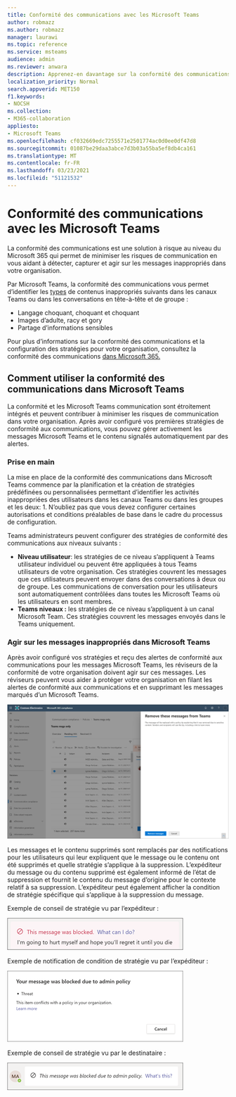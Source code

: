 ```yaml
---
title: Conformité des communications avec les Microsoft Teams
author: robmazz
ms.author: robmazz
manager: laurawi
ms.topic: reference
ms.service: msteams
audience: admin
ms.reviewer: anwara
description: Apprenez-en davantage sur la conformité des communications, qui fait partie du jeu de solutions de risque Insider, du point de vue Microsoft Teams (cela fait partie de la fonctionnalité de conformité des communications M365).
localization_priority: Normal
search.appverid: MET150
f1.keywords:
- NOCSH
ms.collection:
- M365-collaboration
appliesto:
- Microsoft Teams
ms.openlocfilehash: cf032669edc7255571e2501774ac0d0ee0df47d8
ms.sourcegitcommit: 01087be29daa3abce7d3b03a55ba5ef8db4ca161
ms.translationtype: MT
ms.contentlocale: fr-FR
ms.lasthandoff: 03/23/2021
ms.locfileid: "51121532"
---
```

# <a name="communication-compliance-with-microsoft-teams"></a>Conformité des communications avec les Microsoft Teams

La conformité des communications est une solution à risque au niveau du Microsoft 365 qui permet de minimiser les risques de communication en vous aidant à détecter, capturer et agir sur les messages inappropriés dans votre organisation.

Par Microsoft Teams, la conformité des communications vous permet d’identifier les [types](/microsoft-365/compliance/communication-compliance-feature-reference) de contenus inappropriés suivants dans les canaux Teams ou dans les conversations en tête-à-tête et de groupe :

- Langage choquant, choquant et choquant
- Images d’adulte, racy et gory
- Partage d’informations sensibles

Pour plus d’informations sur la conformité des communications et la configuration des stratégies pour votre organisation, consultez la conformité des communications [dans Microsoft 365.](/microsoft-365/compliance/communication-compliance)

## <a name="how-to-use-communication-compliance-in-microsoft-teams"></a>Comment utiliser la conformité des communications dans Microsoft Teams

La conformité et les Microsoft Teams communication sont étroitement intégrés et peuvent contribuer à minimiser les risques de communication dans votre organisation. Après avoir configuré vos premières stratégies de conformité aux communications, vous pouvez gérer activement les messages Microsoft Teams et le contenu signalés automatiquement par des alertes.

### <a name="getting-started"></a>Prise en main

La mise en place de la conformité [](/microsoft-365/compliance/communication-compliance-plan) des communications dans Microsoft Teams commence par la planification et la création de stratégies prédéfinées ou personnalisées permettant d’identifier les activités inappropriées des utilisateurs dans les canaux Teams ou dans les groupes et les deux: 1. N’oubliez pas que [](/microsoft-365/compliance/communication-compliance-configure) vous devez configurer certaines autorisations et conditions préalables de base dans le cadre du processus de configuration.

Teams administrateurs peuvent configurer des stratégies de conformité des communications aux niveaux suivants :

- **Niveau utilisateur**: les stratégies de ce niveau s’appliquent à Teams utilisateur individuel ou peuvent être appliquées à tous Teams utilisateurs de votre organisation. Ces stratégies couvrent les messages que ces utilisateurs peuvent envoyer dans des conversations à deux ou de groupe. Les communications de conversation pour les utilisateurs sont automatiquement contrôlées dans toutes les Microsoft Teams où les utilisateurs en sont membres.
- **Teams niveaux :** les stratégies de ce niveau s’appliquent à un canal Microsoft Team. Ces stratégies couvrent les messages envoyés dans le Teams uniquement.

### <a name="act-on-inappropriate-messages-in-microsoft-teams"></a>Agir sur les messages inappropriés dans Microsoft Teams

Après avoir configuré vos stratégies et reçu des alertes de conformité aux communications pour les messages Microsoft Teams, les réviseurs de la conformité de votre organisation doivent agir sur ces messages. Les réviseurs peuvent vous aider à protéger votre organisation en filant les alertes de conformité aux communications et en supprimant les messages marqués d’un Microsoft Teams.

![Supprimer un message dans Teams](./media/communication-compliance-remove-teams-message.png)

Les messages et le contenu supprimés sont remplacés par des notifications pour les utilisateurs qui leur expliquent que le message ou le contenu ont été supprimés et quelle stratégie s’applique à la suppression. L’expéditeur du message ou du contenu supprimé est également informé de l’état de suppression et fournit le contenu du message d’origine pour le contexte relatif à sa suppression. L’expéditeur peut également afficher la condition de stratégie spécifique qui s’applique à la suppression du message.

Exemple de conseil de stratégie vu par l’expéditeur :

![Conseil de stratégie pour l’expéditeur](./media/communication-compliance-warning-1.png)

Exemple de notification de condition de stratégie vu par l’expéditeur :

![Informations sur les conditions de stratégie de l’expéditeur](./media/communication-compliance-warning-2.png)

Exemple de conseil de stratégie vu par le destinataire :

![Conseil de stratégie pour le destinataire](./media/communication-compliance-warning-3.png)